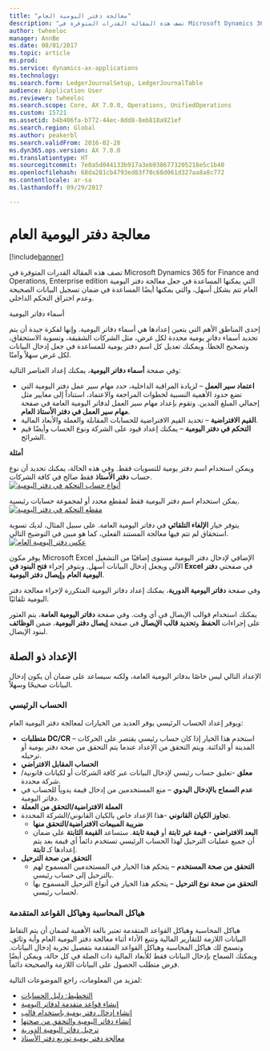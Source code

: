 ```yaml
---
title: "معالجة دفتر اليومية العام"
description: "تصف هذه المقالة القدرات المتوفرة في Microsoft Dynamics 365 for Finance and Operations, Enterprise edition التي يمكنها المساعدة في جعل معالجة دفتر اليومية العام تتم بشكل أسهل، والتي يمكنها أيضًا المساعدة في ضمان تسجيل البيانات الصحيحة وعدم اختراق التحكم الداخلي."
author: twheeloc
manager: AnnBe
ms.date: 08/01/2017
ms.topic: article
ms.prod: 
ms.service: dynamics-ax-applications
ms.technology: 
ms.search.form: LedgerJournalSetup, LedgerJournalTable
audience: Application User
ms.reviewer: twheeloc
ms.search.scope: Core, AX 7.0.0, Operations, UnifiedOperations
ms.custom: 15721
ms.assetid: b4b406fa-b772-44ec-8dd8-8eb818a921ef
ms.search.region: Global
ms.author: peakerbl
ms.search.validFrom: 2016-02-28
ms.dyn365.ops.version: AX 7.0.0
ms.translationtype: HT
ms.sourcegitcommit: 7e0a5d044133b917a3eb9386773205218e5c1b40
ms.openlocfilehash: 68da281cb4793ed83f70c68d061d327aa8a8c772
ms.contentlocale: ar-sa
ms.lasthandoff: 09/29/2017

---
```


# <a name="general-journal-processing"></a>معالجة دفتر اليومية العام

[!include[banner](../includes/banner.md)]


تصف هذه المقالة القدرات المتوفرة في Microsoft Dynamics 365 for Finance and Operations, Enterprise edition التي يمكنها المساعدة في جعل معالجة دفتر اليومية العام تتم بشكل أسهل، والتي يمكنها أيضًا المساعدة في ضمان تسجيل البيانات الصحيحة وعدم اختراق التحكم الداخلي.  

أسماء دفاتر اليومية

إحدى المناطق الأهم التي يتعين إعدادها هي أسماء دفاتر اليومية. وإنها لفكرة جيدة أن يتم تحديد أسماء دفاتر يومية محددة لكل غرض، مثل الشركات الشقيقة، وتسوية الاستحقاق، وتصحيح الخطأ. ويمكنك تعديل كل اسم دفتر يومية للمساعدة في جعل إدخال البيانات لكل غرض سهلاً وآمنًا.‬ 

وفي صفحة **أسماء دفاتر اليومية**، يمكنك إعداد العناصر التالية:

-   **اعتماد سير العمل** – لزيادة المراقبة الداخلية، حدد مهام سير عمل دفتر اليومية التي تضع حدود الأهمية النسبية لخطوات المراجعة والاعتماد، استناداً إلى معايير مثل إجمالي المبلغ المدين. وتقوم بإعداد مهام سير العمل لدفاتر اليومية العامة في صفحة **مهام سير العمل في دفتر الأستاذ العام**.
-   **القيم الافتراضية** – تحديد القيم الافتراضية للحسابات المقابلة والعملة والأبعاد المالية.
-   **التحكم في دفتر اليومية** – يمكنك إعداد قيود على الشركة ونوع الحساب وأيضًا قيم الشرائح. 

**أمثلة**

ويمكن استخدام اسم دفتر يومية للتسويات فقط. وفي هذه الحالة، يمكنك تحديد أن نوع حساب **دفتر الأستاذ** فقط صالح في كافة الشركات. [![أنواع حساب التحكم في دفتر اليومية](./media/journal-control-account-types1.png)](./media/journal-control-account-types1.png)

يمكن استخدام اسم دفتر اليومية فقط لمقطع محدد أو لمجموعة حسابات رئيسية. [![مقطع التحكم في دفتر اليومية](./media/journal-control-segment1.png)](./media/journal-control-segment1.png)

يتوفر خيار **الإلغاء التلقائي** في دفاتر اليومية العامة. على سبيل المثال، لديك تسوية استحقاق لم تتم فيها معالجة المستند الفعلي، كما هو مبين في التوضيح التالي.
[![عكس دفتر اليومية العام](./media/general-journal-reversing1.png)](./media/general-journal-reversing1.png) 

يوفر مكون Microsoft Excel الإضافي لإدخال دفتر اليومية مستوى إضافيًا من التشغيل الآلي ويجعل إدخال البيانات أسهل. ويتوفر إجراء **فتح البنود في Excel** في صفحتي **دفتر اليومية العام** و**إيصال دفتر اليومية**. 

وفي صفحة **دفاتر اليومية الدورية**، يمكنك إعداد دفاتر اليومية المتكررة لإجراء معالجة دفتر اليومية تلقائيًا. 

يمكنك استخدام قوالب الإيصال في أي وقت. وفي صفحة **دفاتر اليومية العامة**، يتم العثور على إجراءات **الحفظ** و**تحديد قالب الإيصال** في صفحة **إيصال دفتر اليومية**، ضمن **الوظائف** لبنود الإيصال.

## <a name="related-setup"></a>الإعداد ذو الصلة
الإعداد التالي ليس خاصًا بدفاتر اليومية العامة، ولكنه سيساعد على ضمان أن يكون إدخال البيانات صحيحًا وسهلاً.

### <a name="main-account"></a>الحساب الرئيسي

ويوفر إعداد الحساب الرئيسي يوفر العديد من الخيارات لمعالجة دفتر اليومية العام:

-   **متطلبات DC/CR** – استخدم هذا الخيار إذا كان حساب رئيسي يقتصر على الحركات المدينة أو الدائنة. ويتم التحقق من الإعداد عندما يتم التحقق من صحة دفتر يومية أو ترحيله.
-   **الحساب المقابل الافتراضي**
-   **معلق** -تعليق حساب رئيسي لإدخال البيانات عبر كافة الشركات أو لكيانات قانونية/شركة محددة.
-   **عدم السماح بالإدخال اليدوي** – منع المستخدمين من إدخال قيمة يدوياً للحساب في دفاتر اليومية.
-   **العملة الافتراضية/التحقق من العملة**
-   **تجاوز الكيان القانوني** -هذا الإعداد خاص بالكيان القانوني/الشركة المحددة.
    -   **ضريبة المبيعات الافتراضية/التحقق منها**
    -   **البعد الافتراضي** - **قيمة غير ثابتة** أو **قيمة ثابتة**. ستساعد **القيمة الثابتة** على ضمان أن جميع عمليات الترحيل لهذا الحساب الرئيسي تستخدم دائماً أي قيمة بعد يتم إعدادها كـ **ثابتة**.
-   **التحقق من صحة الترحيل**
    -   **التحقق من صحة المستخدم** – يتحكم هذا الخيار في المستخدمين المسموح لهم بالترحيل إلى حساب رئيسي.
    -   **التحقق من صحة نوع الترحيل** – يتحكم هذا الخيار في أنواع الترحيل المسموح بها لحساب رئيسي.

### <a name="accounting-structures-and-advanced-rules-structures"></a>هياكل المحاسبة وهياكل القواعد المتقدمة

هياكل المحاسبة وهياكل القواعد المتقدمة تعتبر بالغة الأهمية لضمان أن يتم التقاط البيانات اللازمة للتقارير المالية وتتبع الأداء أثناء معالجة دفتر اليومية العام وأية وثائق. وتسمح لك هياكل المحاسبة وهياكل القواعد المتقدمة بتفصيل تجربة إدخال البيانات. ويمكنك السماح بإدخال البيانات فقط للأبعاد المالية ذات الصلة في كل حالة، ويمكن أيضًا فرض متطلب الحصول على البيانات اللازمة والصحيحة دائماً.

لمزيد من المعلومات، راجع الموضوعات التالية:
- [التخطيط: دليل الحسابات](plan-chart-of-accounts.md) 
- [إنشاء قواعد متقدمة لدفاتر اليومية](tasks/create-advanced-rules-journals.md)
- [إنشاء إدخال دفتر يومية باستخدام قالب](tasks/create-journal-entry-template.md)
- [إنشاء دفاتر اليومية والتحقق من صحتها](tasks/create-validate-journals.md)
- [ترحيل دفاتر اليومية الدورية](tasks/post-periodic-journals.md)
- [‏‫معالجة دفتر يومية توزيع دفتر الأستاذ‬](tasks/process-ledger-allocation-journal.md)



